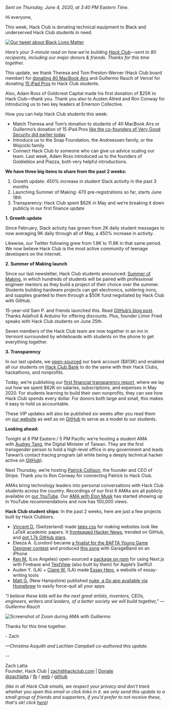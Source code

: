 _Sent on Thursday, June 4, 2020, at 3:40 PM Eastern Time._

Hi everyone,

This week, Hack Club is donating technical equipment to Black and underserved Hack Club students in need.

[![Our tweet about Black Lives Matter](https://postal.hackclub.com/uploads/1591301189.jpg)](https://twitter.com/hackclub/status/1266565380820160514?s=20)

_Here’s your 3-minute read on how we’re building [Hack Club](https://hackclub.com/)—sent to 80 recipients, including our major donors & friends. Thanks for this time together._

This update, we thank Theresa and Tom Preston-Werner (Hack Club board member) for [donating 40 MacBook Airs](https://twitter.com/mojombo/status/1265738184463245312) and Guillermo Rauch of Vercel for donating [15 iPad Pros](https://twitter.com/rauchg/status/1268223029047263232) to Hack Club students.

Also, Adam Ross of Goldcrest Capital made his first donation of $25K to Hack Club—thank you. Thank you also to Austen Allred and Ron Conway for introducing us to two key leaders at Emerson Collective.

How you can help Hack Club students this week:

  * Match Theresa and Tom’s donation to students of 40 MacBook Airs or Guillermo’s donation of 15 iPad Pros [like the co-founders of Very Good Security did earlier today](https://twitter.com/rauchg/status/1268609967122071554)
  * Introduce us to the Snap Foundation, the Andreessen family, or the Wojcicki family
  * Connect Hack Club to someone who can give us advice scaling our team. Last week, Adam Ross introduced us to the founders of Goldieblox and Piazza, both very helpful introductions.

**We have three big items to share from the past 2 weeks:**

  1. Growth update: 450% increase in student Slack activity in the past 3 months
  2. Launching Summer of Making: 470 pre-registrations so far, starts June 18th
  3. Transparency: Hack Club spent $62K in May and we’re breaking it down publicly in our first finance update

**1\. Growth update**

Since February, Slack activity has grown from 2K daily student messages to now averaging 9K daily through all of May, a 450% increase in activity.

Likewise, our Twitter following grew from 1.8K to 11.8K in that same period. We now believe Hack Club is the most active community of teenage developers on the internet.

**2\. Summer of Making launch**

Since our last newsletter, Hack Club students announced: [Summer of Making](https://summer.hackclub.com/), in which hundreds of students will be paired with professional engineer mentors as they build a project of their choice over the summer. Students building hardware projects can get electronics, soldering irons, and supplies granted to them through a $50K fund negotiated by Hack Club with GitHub.

15-year-old Sam P. and friends launched this. Read [GitHub’s blog post](https://github.blog/2020-05-28-introducing-hack-clubs-summer-of-making/). Thanks Adafruit & Arduino for offering discounts. Plus, founder Limor Fried speaks with Hack Club students on June 25th.

Seven members of the Hack Club team are now together in an inn in Vermont surrounded by whiteboards with students on the phone to get everything together.

**3\. Transparency**

In our last update, we [open-sourced](https://hackclub.com/elon/) our bank account ($813K) and enabled all our students on [Hack Club Bank](https://hackclub.com/bank/) to do the same with their Hack Clubs, hackathons, and nonprofits.

Today, we’re publishing our [first financial transparency report](https://hackclub.com/transparency/may-2020/), where we lay out how we spent $62K on salaries, subscriptions, and expenses in May 2020. For students learning to build their own nonprofits, they can see how Hack Club spends every dollar. For donors both large and small, this makes it easy to hold us accountable.

These VIP updates will also be published six weeks after you read them on [our website](https://hackclub.com/vip-newsletters/) as well as on [GitHub](https://github.com/hackclub/vip-newsletters) to serve as a model to our students.

**Looking ahead:**

Tonight at 8 PM Eastern / 5 PM Pacific we’re hosting a student AMA with [Audrey Tang](https://events.hackclub.com/ama-with-audrey-tang), the Digital Minister of Taiwan. They are the first transgender person to hold a high-level office in any government and leads Taiwan’s contact tracing program (all while being a deeply technical hacker active on [GitHub](https://github.com/audreyt)).

Next Thursday, we’re hosting [Patrick Collison](https://events.hackclub.com/ama-with-patrick-collison), the founder and CEO of Stripe. Thank you to Ron Conway for connecting Patrick to Hack Club.

AMAs bring technology leaders into personal conversations with Hack Club students across the country. Recordings of our first 6 AMAs are all publicly available on [our YouTube](https://www.youtube.com/channel/UCQzO0jpcRkP-9eWKMpJyB0w). Our [AMA with Elon Musk](https://www.youtube.com/watch?v=riru9OzScwk) has started showing up in YouTube recommendations and now has 150,000 views.

**Hack Club student ships:** In the past 2 weeks, here are just a few projects built by Hack Clubbers.

  * [Vincent D.](https://doerig.xyz/) (Switzerland) made [latex.css](https://latex.now.sh/) for making websites look like LaTeX academic papers. It [frontpaged Hacker News](https://news.ycombinator.com/item?id=23282207), trended on GitHub, and [got 1.7k GitHub stars](https://github.com/vincentdoerig/latex-css).
  * Eleeza A. (London) became [a finalist for the BAFTA Young Game Designer contest](http://ygd.bafta.org/competition/competition-news/2020/code-story-dream) and produced [this song](https://files.slack.com/files-pri/T0266FRGM-F014FSJ6526/the_ballad_of_eleeza_antoinette.m4a) with GarageBand on an iPhone
  * [Ken M.](https://personal-website.kenmueller.now.sh/) (Los Angeles) open-sourced a [package on npm](https://www.npmjs.com/package/next-firebase) for using Next.js with Firebase and [TextView](https://github.com/kenmueller/TextView) (also built by them) for Apple’s SwiftUI
  * Auden Y. (LA) + [Claire W.](https://claire.build/) (LA) made [Essay Hero](https://devpost.com/software/essay-hero-32fcqx), a website of essay-writing tools
  * [Matt G.](https://mattglei.ch/) (New Hampshire) published [nuke, a Go app available via Homebrew](https://github.com/Matt-Gleich/nuke) to easily force-quit all your apps

_“I believe these kids will be the next great artists, inventors, CEOs, engineers, writers and leaders, of a better society we will build together,” —Guillermo Rauch_

![Screenshot of Zoom during AMA with Guillermo](https://postal.hackclub.com/uploads/1591301168.jpg)

Thanks for this time together.

\- Zach

_—Christina Asquith and Lachlan Campbell co-authored this update._

\--

Zach Latta  
Founder, Hack Club | [zach@hackclub.com](mailto:zach@hackclub.com) | [Donate](https://hackclub.com/donate)  
[@zachlatta](https://twitter.com/zachlatta) / [fb](https://facebook.com/crynix) / [web](https://zachlatta.com/) / [github](https://github.com/zachlatta)  

_(like in all Hack Club emails, we respect your privacy and don't track whether you open this email or click links in it. we only send this update to a small group of friends and supporters, if you'd prefer to not receive these, that's ok! click [here](https://postal.hackclub.com/unsubscribe-success.php?c=203))_
